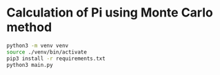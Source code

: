 # Calculation of Pi using Monte Carlo method

```bash
python3 -m venv venv
source ./venv/bin/activate
pip3 install -r requirements.txt
python3 main.py
```